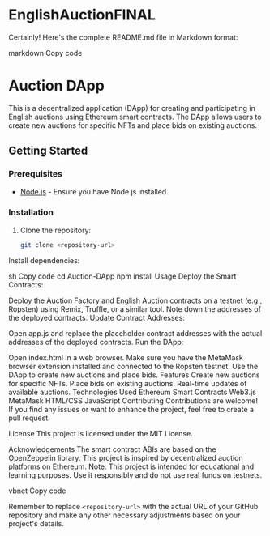 # EnglishAuctionFINAL
Certainly! Here's the complete README.md file in Markdown format:

markdown
Copy code
# Auction DApp

This is a decentralized application (DApp) for creating and participating in English auctions using Ethereum smart contracts. The DApp allows users to create new auctions for specific NFTs and place bids on existing auctions.

## Getting Started

### Prerequisites

- [Node.js](https://nodejs.org/) - Ensure you have Node.js installed.

### Installation

1. Clone the repository:

   ```sh
   git clone <repository-url>
Install dependencies:

sh
Copy code
cd Auction-DApp
npm install
Usage
Deploy the Smart Contracts:

Deploy the Auction Factory and English Auction contracts on a testnet (e.g., Ropsten) using Remix, Truffle, or a similar tool.
Note down the addresses of the deployed contracts.
Update Contract Addresses:

Open app.js and replace the placeholder contract addresses with the actual addresses of the deployed contracts.
Run the DApp:

Open index.html in a web browser.
Make sure you have the MetaMask browser extension installed and connected to the Ropsten testnet.
Use the DApp to create new auctions and place bids.
Features
Create new auctions for specific NFTs.
Place bids on existing auctions.
Real-time updates of available auctions.
Technologies Used
Ethereum Smart Contracts
Web3.js
MetaMask
HTML/CSS
JavaScript
Contributing
Contributions are welcome! If you find any issues or want to enhance the project, feel free to create a pull request.

License
This project is licensed under the MIT License.

Acknowledgements
The smart contract ABIs are based on the OpenZeppelin library.
This project is inspired by decentralized auction platforms on Ethereum.
Note: This project is intended for educational and learning purposes. Use it responsibly and do not use real funds on testnets.

vbnet
Copy code

Remember to replace `<repository-url>` with the actual URL of your GitHub repository and make any other necessary adjustments based on your project's details.
